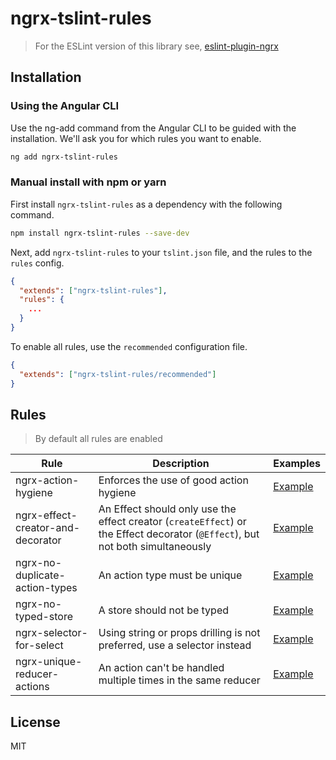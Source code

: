 # ngrx-tslint-rules

> For the ESLint version of this library see, [eslint-plugin-ngrx](https://github.com/timdeschryver/eslint-plugin-ngrx)

## Installation

### Using the Angular CLI

Use the ng-add command from the Angular CLI to be guided with the installation.
We'll ask you for which rules you want to enable.

```bash
ng add ngrx-tslint-rules
```

### Manual install with npm or yarn

First install `ngrx-tslint-rules` as a dependency with the following command.

```bash
npm install ngrx-tslint-rules --save-dev
```

Next, add `ngrx-tslint-rules` to your `tslint.json` file, and the rules to the `rules` config.

```json
{
  "extends": ["ngrx-tslint-rules"],
  "rules": {
    ...
  }
}
```

To enable all rules, use the `recommended` configuration file.

```json
{
  "extends": ["ngrx-tslint-rules/recommended"]
}
```

## Rules

> By default all rules are enabled

| Rule                              | Description                                                                                                                    | Examples                                                                                                                               |
| --------------------------------- | ------------------------------------------------------------------------------------------------------------------------------ | -------------------------------------------------------------------------------------------------------------------------------------- |
| ngrx-action-hygiene               | Enforces the use of good action hygiene                                                                                        | [Example](https://github.com/timdeschryver/ngrx-tslint-rules/tree/master/test/rules/action-hygiene/fixture.ts.lint)                    |
| ngrx-effect-creator-and-decorator | An Effect should only use the effect creator (`createEffect`) or the Effect decorator (`@Effect`), but not both simultaneously | [Example](https://github.com/timdeschryver/ngrx-tslint-rules/tree/master/test/rules/ngrx-effect-creator-and-decorator/fixture.ts.lint) |
| ngrx-no-duplicate-action-types    | An action type must be unique                                                                                                  | [Example](https://github.com/timdeschryver/ngrx-tslint-rules/tree/master/test/rules/ngrx-no-duplicate-action-types/fixture.ts.lint)    |
| ngrx-no-typed-store               | A store should not be typed                                                                                                    | [Example](https://github.com/timdeschryver/ngrx-tslint-rules/tree/master/test/rules/ngrx-no-typed-store/fixture.ts.lint)               |
| ngrx-selector-for-select          | Using string or props drilling is not preferred, use a selector instead                                                        | [Example](https://github.com/timdeschryver/ngrx-tslint-rules/tree/master/test/rules/ngrx-selector-for-select/fixture.ts.lint)          |
| ngrx-unique-reducer-actions       | An action can't be handled multiple times in the same reducer                                                                  | [Example](https://github.com/timdeschryver/ngrx-tslint-rules/tree/master/test/rules/ngrx-unique-reducer-actions/fixture.ts.lint)       |

## License

MIT
